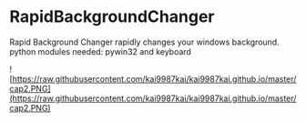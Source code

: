 # RapidBackgroundChanger
Rapid Background Changer rapidly changes your windows background. python modules needed: pywin32 and keyboard



![https://raw.githubusercontent.com/kai9987kai/kai9987kai.github.io/master/cap2.PNG](https://raw.githubusercontent.com/kai9987kai/kai9987kai.github.io/master/cap2.PNG)
